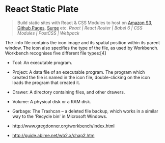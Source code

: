 # React Static Plate

> Build static sites with React & CSS Modules to host on [Amazon S3](https://aws.amazon.com/s3/), [Github Pages](https://pages.github.com/), [Surge](https://surge.sh/) etc.
> *React | React Router | Babel 6 | CSS Modules | PostCSS | Webpack*

The .info file contains the icon image and its spatial position within its parent window. The icon also specifies the type of the file, as used by Workbench. Workbench recognises five different file types:[4]

* Tool: An executable program.
* Project: A data file of an executable program. The program which created the file is named in the icon file, double-clicking on the icon loads the program that created it.
* Drawer: A directory containing files, and other drawers.
* Volume: A physical disk or a RAM disk.
* Garbage: The Trashcan – a deleted file backup, which works in a similar way to the 'Recycle bin' in Microsoft Windows.

* http://www.gregdonner.org/workbench/index.html
* http://guide.abime.net/wb2.x/chap2.htm
